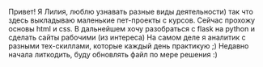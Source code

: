 Привет! Я Лилия, люблю узнавать разные виды деятельности) так что здесь выкладываю маленькие пет-проекты с курсов. 
Сейчас прохожу основы html и css. В дальнейшем хочу разобраться с flask на python и сделать сайты рабочими (из интереса)
На самом деле я аналитик с разными тех-скиллами, которые каждый день практикую ;) 
Недавно начала литкодить, буду обновлять файл по мере решения :)  

